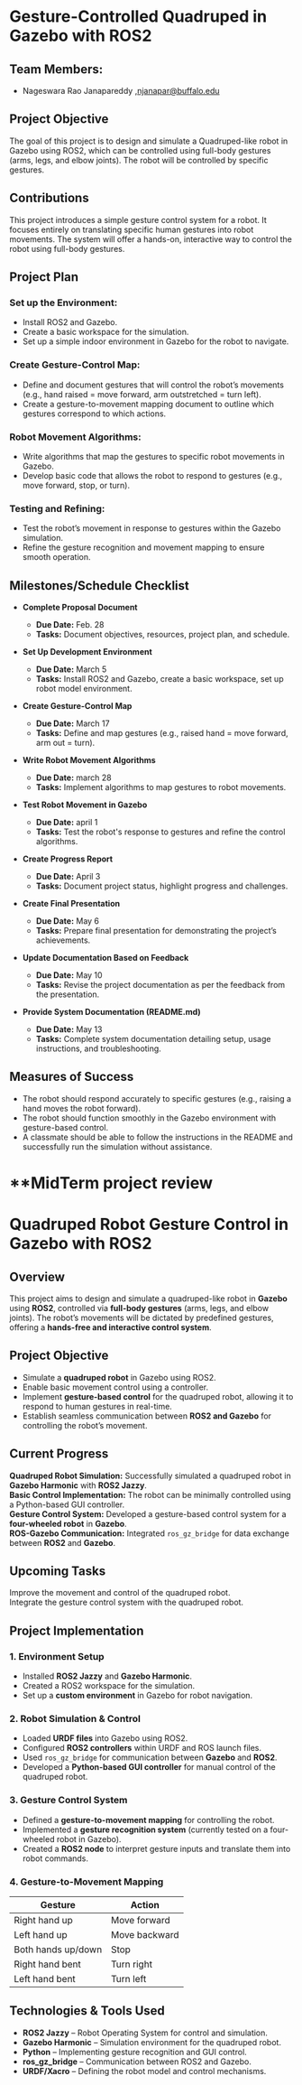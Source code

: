 # Gesture-Controlled Quadruped in Gazebo with ROS2

## Team Members:

- Nageswara Rao Janapareddy ,njanapar@buffalo.edu

## Project Objective
The goal of this project is to design and simulate a Quadruped-like robot in Gazebo using ROS2, which can be controlled using full-body gestures (arms, legs, and elbow joints). The robot will be controlled by specific gestures.

## Contributions
This project introduces a simple gesture control system for a robot. It focuses entirely on translating specific human gestures into robot movements. The system will offer a hands-on, interactive way to control the robot using full-body gestures.

## Project Plan

### Set up the Environment:
- Install ROS2 and Gazebo.
- Create a basic workspace for the simulation.
- Set up a simple indoor environment in Gazebo for the robot to navigate.

### Create Gesture-Control Map:
- Define and document gestures that will control the robot’s movements (e.g., hand raised = move forward, arm outstretched = turn left).
- Create a gesture-to-movement mapping document to outline which gestures correspond to which actions.

### Robot Movement Algorithms:
- Write algorithms that map the gestures to specific robot movements in Gazebo.
- Develop basic code that allows the robot to respond to gestures (e.g., move forward, stop, or turn).

### Testing and Refining:
- Test the robot’s movement in response to gestures within the Gazebo simulation.
- Refine the gesture recognition and movement mapping to ensure smooth operation.

## Milestones/Schedule Checklist

- **Complete Proposal Document**  
  - **Due Date:** Feb. 28  
  - **Tasks:** Document objectives, resources, project plan, and schedule.

- **Set Up Development Environment**  
  
  - **Due Date:** March 5  
  - **Tasks:** Install ROS2 and Gazebo, create a basic workspace, set up robot model environment.

- **Create Gesture-Control Map**  
  
  - **Due Date:** March 17  
  - **Tasks:** Define and map gestures (e.g., raised hand = move forward, arm out = turn).

- **Write Robot Movement Algorithms**  
   
  - **Due Date:** march 28
  - **Tasks:** Implement algorithms to map gestures to robot movements.

- **Test Robot Movement in Gazebo**  
  
  - **Due Date:** april 1 
  - **Tasks:** Test the robot's response to gestures and refine the control algorithms.

- **Create Progress Report**  
  - **Due Date:** April 3  
  - **Tasks:** Document project status, highlight progress and challenges.

- **Create Final Presentation**  
  - **Due Date:** May 6  
  - **Tasks:** Prepare final presentation for demonstrating the project’s achievements.

- **Update Documentation Based on Feedback**  
  - **Due Date:** May 10  
  - **Tasks:** Revise the project documentation as per the feedback from the presentation.

- **Provide System Documentation (README.md)**  
  - **Due Date:** May 13  
  - **Tasks:** Complete system documentation detailing setup, usage instructions, and troubleshooting.

## Measures of Success
- The robot should respond accurately to specific gestures (e.g., raising a hand moves the robot forward).
- The robot should function smoothly in the Gazebo environment with gesture-based control.
- A classmate should be able to follow the instructions in the README and successfully run the simulation without assistance.


# **MidTerm project review
# **Quadruped Robot Gesture Control in Gazebo with ROS2**  

## **Overview**  
This project aims to design and simulate a quadruped-like robot in **Gazebo** using **ROS2**, controlled via **full-body gestures** (arms, legs, and elbow joints). The robot’s movements will be dictated by predefined gestures, offering a **hands-free and interactive control system**.  

## **Project Objective**  
- Simulate a **quadruped robot** in Gazebo using ROS2.  
- Enable basic movement control using a controller.  
- Implement **gesture-based control** for the quadruped robot, allowing it to respond to human gestures in real-time.  
- Establish seamless communication between **ROS2 and Gazebo** for controlling the robot’s movement.  

## **Current Progress**  
**Quadruped Robot Simulation:** Successfully simulated a quadruped robot in **Gazebo Harmonic** with **ROS2 Jazzy**.  
**Basic Control Implementation:** The robot can be minimally controlled using a Python-based GUI controller.  
**Gesture Control System:** Developed a gesture-based control system for a **four-wheeled robot** in **Gazebo**.  
**ROS-Gazebo Communication:** Integrated `ros_gz_bridge` for data exchange between **ROS2** and **Gazebo**.  

## **Upcoming Tasks**  
Improve the movement and control of the quadruped robot.  
Integrate the gesture control system with the quadruped robot.  

## **Project Implementation**  

### **1. Environment Setup**  
- Installed **ROS2 Jazzy** and **Gazebo Harmonic**.  
- Created a ROS2 workspace for the simulation.  
- Set up a **custom environment** in Gazebo for robot navigation.  

### **2. Robot Simulation & Control**  
- Loaded **URDF files** into Gazebo using ROS2.  
- Configured **ROS2 controllers** within URDF and ROS launch files.  
- Used `ros_gz_bridge` for communication between **Gazebo** and **ROS2**.  
- Developed a **Python-based GUI controller** for manual control of the quadruped robot.  

### **3. Gesture Control System**  
- Defined a **gesture-to-movement mapping** for controlling the robot.  
- Implemented a **gesture recognition system** (currently tested on a four-wheeled robot in Gazebo).  
- Created a **ROS2 node** to interpret gesture inputs and translate them into robot commands.  

### **4. Gesture-to-Movement Mapping**  
| **Gesture**           | **Action**           |  
|-----------------------|---------------------|  
| Right hand up        | Move forward        |  
| Left hand up         | Move backward       |  
| Both hands up/down   | Stop                |  
| Right hand bent      | Turn right          |  
| Left hand bent       | Turn left           |  

## **Technologies & Tools Used**  
- **ROS2 Jazzy** – Robot Operating System for control and simulation.  
- **Gazebo Harmonic** – Simulation environment for the quadruped robot.  
- **Python** – Implementing gesture recognition and GUI control.  
- **ros_gz_bridge** – Communication between ROS2 and Gazebo.  
- **URDF/Xacro** – Defining the robot model and control mechanisms.  

